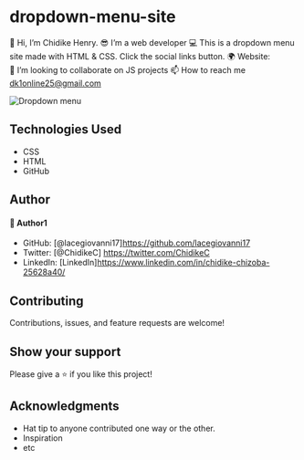 # dropdown-menu-site
👋 Hi, I’m Chidike Henry.
😎 I’m a web developer 
💻 This is a dropdown menu site made with HTML & CSS. Click the social links button. 
🌍 Website:  
💞️ I’m looking to collaborate on JS projects 
📫 How to reach me dk1online25@gmail.com

![Dropdown menu](https://user-images.githubusercontent.com/30509335/189762279-181223c1-19cd-41a3-94b7-2367eb64d6d6.PNG)

## Technologies Used
* CSS
* HTML
* GitHub

## Author

#### 👤 Author1
- GitHub: [@lacegiovanni17]https://github.com/lacegiovanni17
- Twitter: [@ChidikeC] https://twitter.com/ChidikeC
- LinkedIn: [LinkedIn]https://www.linkedin.com/in/chidike-chizoba-25628a40/

## Contributing 
Contributions, issues, and feature requests are welcome!

## Show your support
Please give a ⭐️ if you like this project! 

## Acknowledgments
- Hat tip to anyone contributed one way or the other.
- Inspiration
- etc
